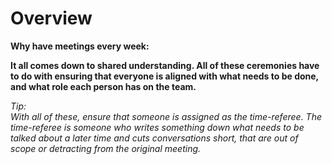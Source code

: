 # Overview

**Why have meetings every week:**

**It all comes down to shared understanding. All of these ceremonies have to do with ensuring that everyone is aligned with what needs to be done, and what role each person has on the team.**  
  


_Tip:  
With all of these, ensure that someone is assigned as the time-referee. The time-referee is someone who writes something down what needs to be talked about a later time and cuts conversations short, that are out of scope or detracting from the original meeting._

